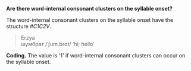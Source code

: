 **Are there word-internal consonant clusters on the syllable onset?**

The word-internal consonant clusters on the syllable onset have the structure _#C1C2V_.

>Erzya<br/>
>шумбрат /ˈʃum.brɑt/ ‘hi; hello’

**Coding.** The value is '1' if word-internal consonant clusters can occur on the syllable onset.
